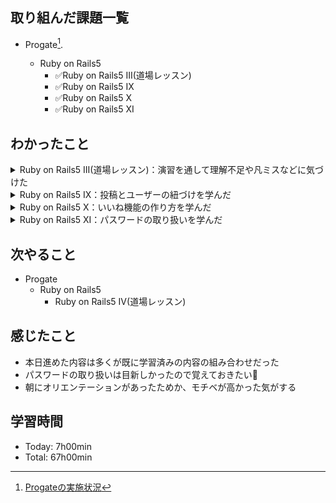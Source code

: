 ## 取り組んだ課題一覧
- Progate[^1].
  - Ruby on Rails5
    - ✅Ruby on Rails5 III(道場レッスン)
    - ✅Ruby on Rails5 IX
    - ✅Ruby on Rails5 X
    - ✅Ruby on Rails5 XI

  [^1]: [Progateの実施状況](https://github.com/i-yktr/work/blob/main/01_Progate/plan.md)

## わかったこと
<details>
  <summary>Ruby on Rails5 III(道場レッスン)：演習を通して理解不足や凡ミスなどに気づけた</summary>
  
  - ビューからの画像送信時について、form_tagの引数に`{multipart: true}`を指定しないとStringでリクエストパラメータが送信される(Stringだとimage.readでメソッドなしでエラーとなった) [cf.](https://qiita.com/ba--shi/items/3b8d3bf8aa792ea3efde)
  - データ挿入時、id、created_atなどに値が入るのはsaveのタイミング
  - inputタグに`name`属性を設定し忘れるとリクエストパラメータがサーバサイドに渡らない(ので気を付ける⚠️)
  - 複数形のsを入れ忘れることによるroutesの定義不備があった(ので気を付ける⚠️)
</details>

<details>
  <summary>Ruby on Rails5 IX：投稿とユーザーの紐づけを学んだ</summary>
  
  - 条件指定してレコードを複数件取得するメソッド where
    ```ruby
    posts = Post.where(user_id: 1)
    # 取得結果はPostの配列
    ```
</details>

<details>
  <summary>Ruby on Rails5 X：いいね機能の作り方を学んだ</summary>
  
  - Modelを作成するコマンドの復習
    ```shell-session
    $ rails g model Like user_id:integer post_id:integer
    ```
  - fontawesomeの復習
    ```html
    <!-- ヘッダで読み込み -->
    <link rel="stylesheet" href="https://maxcdn.bootstrapcdn.com/font-awesome/4.7.0/css/font-awesome.min.css">
    ```
    ```html
    <span class="fa fa-heart"><span>
    ```
  - link_toメソッドの表示部にhtmlを指定する方法
    ```erb
    <!-- link_to("表示部", "URL")メソッドの表示部にhtml要素の指定はできない。なので以下のようにする。 -->
    <!-- link_to の後ろに do が必要なので要注意⚠️ -->
    <%= link_to("likes/#{@post.id}/create", {method: "post"}) do %>
      <span class="fa fa-heart unliked-btn"></span>
    <% end %>
    ```
  - レコード件数を取得するメソッドcount
    ```ruby
    # すべてのレコード件数
    Like.all.count
    # 指定条件のレコード件数
    Like.where(post_id: 1).count
    ```
</details>
  
<details>
  <summary>Ruby on Rails5 XI：パスワードの取り扱いを学んだ</summary>
  
  - パスワードは素の値で保存しておくと危険。ハッシュ化することで安全性を高められる
  - gem：RubyやRailsでよく使う機能をパッケージ化したもの
  - Gemfileに定義を追記することでgemをインストールできる
    ```gemfile
    # Gemfile内の定義
    # バージョンを指定しないとlatestとなる
    # bcryptはハッシュ化するgem
    gem 'bcrypt'
    ```
    ```shell-session
    Gemfileを編集した状態で以下実行でgemがインストールされる
    $ bundle install
    ```
  - パスワードハッシュ化のメソッド
    ```ruby
    class User < ApplicationRecord
      has_secure_password
      # - こうするとユーザーを保存するときに自動的にパスワードをハッシュ化してくれる
      # - `has_secure_password`はpasswordが存在することをチェックしてくれる
      #   なので、`validates :password, {presence: true}`が不要となる
      # - `has_secure_password`はハッシュ化したパスワードを password_digestカラムに保存する → passwordでない⚠️
      # - 尚、ソースコード上、passwordで保存する処理は書き換え不要、
      #   `has_secure_password`によってpasswordに代入された値がpassword_digestカラムに保存される
    end
    ```
  - カラム削除のマイグレーションファイルの定義
    ```ruby
    class ChangeUsercColumns < ActiveRecord::Migration[5.0]
      def change
        add_column :users, :password_digest, :string
        remove_column :users, :password, :string ← 🆕
      end
    end
    ```
  - authenticateメソッド
    ```ruby
    # has_secure_passwordメソッドを有効にするとこのauthenticateメソッドが使えるようになる
    # authenticateメソッドは引数をハシュ化してpassword_digestと一致するかを判定する
    if @user.authenticate(params[:password])
      # 該当ユーザーのpassword_digestとparams[:password]のハッシュ値が同じなら入るブロック
    end
    ```
</details>

## 次やること
- Progate
  - Ruby on Rails5
    - Ruby on Rails5 IV(道場レッスン)

## 感じたこと
- 本日進めた内容は多くが既に学習済みの内容の組み合わせだった
- パスワードの取り扱いは目新しかったので覚えておきたい📝
- 朝にオリエンテーションがあったためか、モチベが高かった気がする

## 学習時間
- Today: 7h00min
- Total: 67h00min
